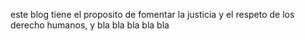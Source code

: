 este blog tiene el proposito de fomentar la justicia y el respeto de los derecho humanos, y bla bla bla bla bla